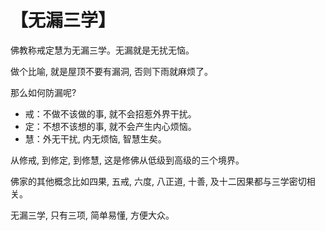 # 【无漏三学】

佛教称戒定慧为无漏三学。无漏就是无扰无恼。

做个比喻, 就是屋顶不要有漏洞, 否则下雨就麻烦了。

那么如何防漏呢?

- 戒：不做不该做的事, 就不会招惹外界干扰。
- 定：不想不该想的事, 就不会产生内心烦恼。
- 慧：外无干扰, 内无烦恼, 智慧生矣。

从修戒, 到修定, 到修慧, 这是修佛从低级到高级的三个境界。

佛家的其他概念比如四果, 五戒, 六度, 八正道, 十善, 及十二因果都与三学密切相关。

无漏三学, 只有三项, 简单易懂, 方便大众。